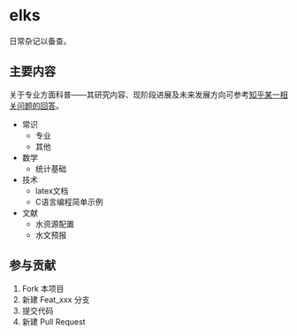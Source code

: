 # elks

日常杂记以备查。

## 主要内容

关于专业方面科普——其研究内容、现阶段进展及未来发展方向可参考[知乎某一相关问题的回答](https://www.zhihu.com/question/56339077)。

- 常识
  - 专业
  - 其他
- 数学
  - 统计基础
- 技术
  - latex文档
  - C语言编程简单示例
- 文献
  - 水资源配置
  - 水文预报

## 参与贡献

1. Fork 本项目
2. 新建 Feat_xxx 分支
3. 提交代码
4. 新建 Pull Request
